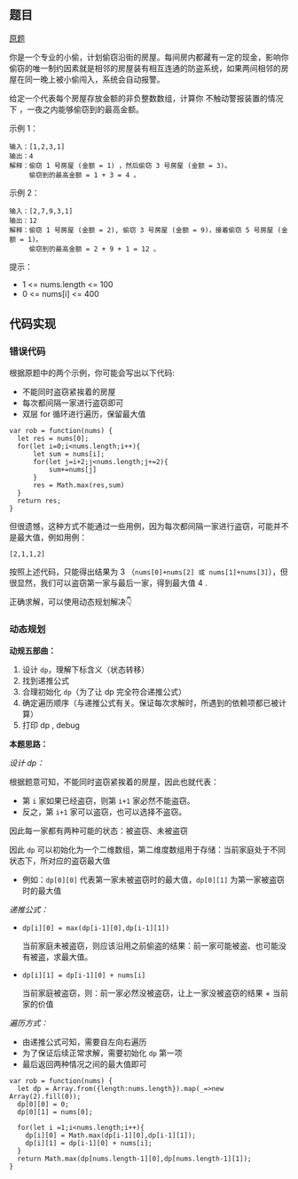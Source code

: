 ## 题目

[原题](https://leetcode-cn.com/leetbook/read/top-interview-questions-easy/xnq4km/)

你是一个专业的小偷，计划偷窃沿街的房屋。每间房内都藏有一定的现金，影响你偷窃的唯一制约因素就是相邻的房屋装有相互连通的防盗系统，如果两间相邻的房屋在同一晚上被小偷闯入，系统会自动报警。

给定一个代表每个房屋存放金额的非负整数数组，计算你 不触动警报装置的情况下 ，一夜之内能够偷窃到的最高金额。

 

示例 1：

```
输入：[1,2,3,1]
输出：4
解释：偷窃 1 号房屋 (金额 = 1) ，然后偷窃 3 号房屋 (金额 = 3)。
     偷窃到的最高金额 = 1 + 3 = 4 。
```

示例 2：

```
输入：[2,7,9,3,1]
输出：12
解释：偷窃 1 号房屋 (金额 = 2), 偷窃 3 号房屋 (金额 = 9)，接着偷窃 5 号房屋 (金额 = 1)。
     偷窃到的最高金额 = 2 + 9 + 1 = 12 。
```


提示：

* 1 <= nums.length <= 100
* 0 <= nums[i] <= 400

## 代码实现

### 错误代码

根据原题中的两个示例，你可能会写出以下代码:

* 不能同时盗窃紧挨着的房屋
* 每次都间隔一家进行盗窃即可
* 双层 for 循环进行遍历，保留最大值

```
var rob = function(nums) {
  let res = nums[0];
  for(let i=0;i<nums.length;i++){
      let sum = nums[i];
      for(let j=i+2;j<nums.length;j+=2){
          sum+=nums[j]
      }
      res = Math.max(res,sum)
  }
  return res;
}
```

但很遗憾，这种方式不能通过一些用例，因为每次都间隔一家进行盗窃，可能并不是最大值，例如用例：

```
[2,1,1,2]
```

按照上述代码，只能得出结果为 3 （`nums[0]+nums[2] 或 nums[1]+nums[3]`），但很显然，我们可以盗窃第一家与最后一家，得到最大值 4 .

正确求解，可以使用动态规划解决👇

### 动态规划

**动规五部曲：**

1. 设计 `dp`，理解下标含义（状态转移）
2. 找到递推公式
3. 合理初始化 `dp`（为了让 dp 完全符合递推公式）
4. 确定遍历顺序（与递推公式有关。保证每次求解时，所遇到的依赖项都已被计算）
5. 打印 dp , debug

**本题思路：**

*设计 dp：*

根据题意可知，不能同时盗窃紧挨着的房屋，因此也就代表：

* 第 `i` 家如果已经盗窃，则第 `i+1` 家必然不能盗窃。
* 反之，第 `i+1` 家可以盗窃，也可以选择不盗窃。

因此每一家都有两种可能的状态：被盗窃、未被盗窃

因此 `dp` 可以初始化为一个二维数组，第二维度数组用于存储：当前家庭处于不同状态下，所对应的盗窃最大值

* 例如：`dp[0][0]` 代表第一家未被盗窃时的最大值，`dp[0][1]` 为第一家被盗窃时的最大值

*递推公式：*

* `dp[i][0] = max(dp[i-1][0],dp[i-1][1])`

  当前家庭未被盗窃，则应该沿用之前偷盗的结果：前一家可能被盗、也可能没有被盗，求最大值。

* `dp[i][1] = dp[i-1][0] + nums[i]`

  当前家庭被盗窃，则：前一家必然没被盗窃，让上一家没被盗窃的结果 + 当前家的价值

*遍历方式：*

* 由递推公式可知，需要自左向右遍历
* 为了保证后续正常求解，需要初始化 `dp` 第一项
* 最后返回两种情况之间的最大值即可

```
var rob = function(nums) {
  let dp = Array.from({length:nums.length}).map(_=>new Array(2).fill(0));
  dp[0][0] = 0;
  dp[0][1] = nums[0];

  for(let i =1;i<nums.length;i++){
    dp[i][0] = Math.max(dp[i-1][0],dp[i-1][1]);
    dp[i][1] = dp[i-1][0] + nums[i];
  }
  return Math.max(dp[nums.length-1][0],dp[nums.length-1][1]);
}
```

